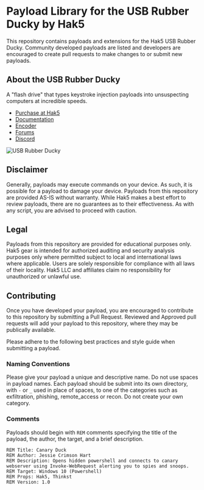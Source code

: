 # Payload Library for the USB Rubber Ducky by Hak5

This repository contains payloads and extensions for the Hak5 USB Rubber Ducky. Community developed payloads are listed and developers are encouraged to create pull requests to make changes to or submit new payloads.

## About the USB Rubber Ducky

A "flash drive" that types keystroke injection payloads into unsuspecting computers at incredible speeds.

-   [Purchase at Hak5](https://hak5.org/products/usb-rubber-ducky-deluxe "Purchase at Hak5")
-   [Documentation](https://help.hak5.org/usb-rubber-ducky-1/ "Documentation")
-   [Encoder](https://downloads.hak5.org/ducky "Encoder")
-   [Forums](https://forums.hak5.org/forum/56-usb-rubber-ducky/ "Forums")
-   [Discord](https://hak5.org/discord "Discord")

![USB Rubber Ducky](https://cdn.shopify.com/s/files/1/0068/2142/products/rubber_ducky_300x.jpg)

## Disclaimer
Generally, payloads may execute commands on your device. As such, it is possible for a payload to damage your device. Payloads from this repository are provided AS-IS without warranty. While Hak5 makes a best effort to review payloads, there are no guarantees as to their effectiveness. As with any script, you are advised to proceed with caution.

## Legal
Payloads from this repository are provided for educational purposes only.  Hak5 gear is intended for authorized auditing and security analysis purposes only where permitted subject to local and international laws where applicable. Users are solely responsible for compliance with all laws of their locality. Hak5 LLC and affiliates claim no responsibility for unauthorized or unlawful use.

## Contributing
Once you have developed your payload, you are encouraged to contribute to this repository by submitting a Pull Request. Reviewed and Approved pull requests will add your payload to this repository, where they may be publically available.

Please adhere to the following best practices and style guide when submitting a payload.

### Naming Conventions
Please give your payload a unique and descriptive name. Do not use spaces in payload names. Each payload should be submit into its own directory, with `-` or `_` used in place of spaces, to one of the categories such as exfiltration, phishing, remote_access or recon. Do not create your own category.

### Comments
Payloads should begin with `REM` comments specifying the title of the payload, the author, the target, and a brief description.

    REM Title: Canary Duck
	REM Author: Jessie Crimson Hart
	REM Description: Opens hidden powershell and connects to canary webserver using Invoke-WebRequest alerting you to spies and snoops.
	REM Target: Windows 10 (Powershell)
	REM Props: Hak5, Thinkst
	REM Version: 1.0

